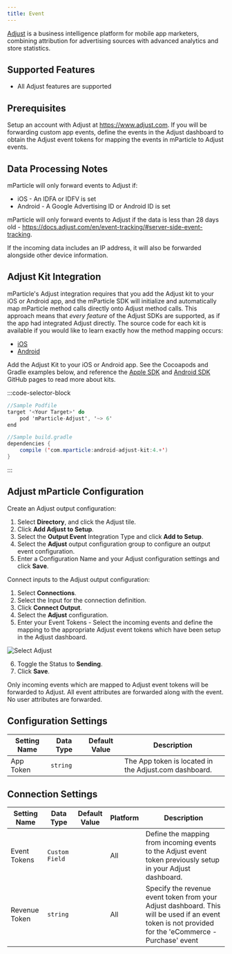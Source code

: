 ```yaml
---
title: Event
---
```


[Adjust](https://www.adjust.com) is a business intelligence platform for mobile app marketers, combining attribution for advertising sources with advanced analytics and store statistics.

## Supported Features

* All Adjust features are supported

## Prerequisites

Setup an account with Adjust at <https://www.adjust.com>.  If you will be forwarding custom app events, define the events in the Adjust dashboard to obtain the Adjust event tokens for mapping the events in mParticle to Adjust events.

## Data Processing Notes

mParticle will only forward events to Adjust if:

* iOS - An IDFA or IDFV is set
* Android - A Google Advertising ID or Android ID is set

mParticle will only forward events to Adjust if the data is less than 28 days old - <https://docs.adjust.com/en/event-tracking/#server-side-event-tracking>.

If the incoming data includes an IP address, it will also be forwarded alongside other device information.

## Adjust Kit Integration

mParticle's Adjust integration requires that you add the Adjust kit to your iOS or Android app, and the mParticle SDK will initialize and automatically map mParticle method calls directly onto Adjust method calls. This approach means that *every feature* of the Adjust SDKs are supported, as if the app had integrated Adjust directly. The source code for each kit is available if you would like to learn exactly how the method mapping occurs:

- [iOS](https://github.com/mparticle-integrations/mparticle-apple-integration-adjust)
- [Android](https://github.com/mparticle-integrations/mparticle-android-integration-adjust)

Add the Adjust Kit to your iOS or Android app. See the Cocoapods and Gradle examples below, and reference the [Apple SDK](https://github.com/mParticle/mparticle-apple-sdk) and [Android SDK](https://github.com/mParticle/mparticle-android-sdk) GitHub pages to read more about kits.

:::code-selector-block
~~~objectivec
//Sample Podfile
target '<Your Target>' do
    pod 'mParticle-Adjust', '~> 6'
end
~~~

~~~java
//Sample build.gradle
dependencies {
    compile ('com.mparticle:android-adjust-kit:4.+')
}
~~~
:::

## Adjust mParticle Configuration

Create an Adjust output configuration:

1.  Select **Directory**, and click the Adjust tile.
2.  Click **Add Adjust to Setup**.
3.  Select the **Output Event** Integration Type and click **Add to Setup**.
4.  Select the **Adjust** output configuration group to configure an output event configuration.
5.  Enter a Configuration Name and your Adjust configuration settings and click **Save**.

Connect inputs to the Adjust output configuration:

1.  Select **Connections**.
2.  Select the Input for the connection definition.
3.  Click **Connect Output**.
4.  Select the **Adjust** configuration.
5.  Enter your Event Tokens - Select the incoming events and define the mapping to the appropriate Adjust event tokens which have been setup in the Adjust dashboard.

![Select Adjust](/images/adjust-tokens.png)

6. Toggle the Status to **Sending**.
7. Click **Save**.

<aside class="notice"> Only incoming events which are mapped to Adjust event tokens will be forwarded to Adjust.  All event attributes are forwarded along with the event.  No user attributes are forwarded.</aside>

## Configuration Settings

| Setting Name |  Data Type | Default Value  | Description |
| ---|---|---|---|
| App Token | `string` | <unset> | The App token is located in the Adjust.com dashboard. |

## Connection Settings

| Setting Name |  Data Type    | Default Value | Platform | Description |
| ---|---|---|---|-----
| Event Tokens | `Custom Field` | <unset> | All| Define the mapping from incoming events to the Adjust event token previously setup in your Adjust dashboard. |
| Revenue Token | `string` | <unset> | All| Specify the revenue event token from your Adjust dashboard.  This will be used if an event token is not provided for the 'eCommerce - Purchase' event |
